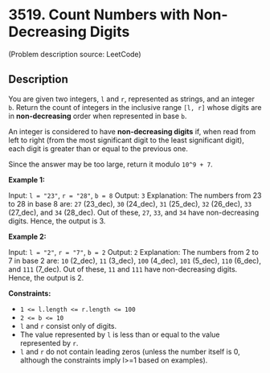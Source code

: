 # 3519. Count Numbers with Non-Decreasing Digits

(Problem description source: LeetCode)

## Description

You are given two integers, `l` and `r`, represented as strings, and an integer `b`. Return the count of integers in the inclusive range `[l, r]` whose digits are in **non-decreasing** order when represented in base `b`.

An integer is considered to have **non-decreasing digits** if, when read from left to right (from the most significant digit to the least significant digit), each digit is greater than or equal to the previous one.

Since the answer may be too large, return it modulo `10^9 + 7`.

**Example 1:**

Input: `l = "23"`, `r = "28"`, `b = 8`
Output: `3`
Explanation:
The numbers from 23 to 28 in base 8 are: `27` (23_dec), `30` (24_dec), `31` (25_dec), `32` (26_dec), `33` (27_dec), and `34` (28_dec).
Out of these, `27`, `33`, and `34` have non-decreasing digits. Hence, the output is 3.

**Example 2:**

Input: `l = "2"`, `r = "7"`, `b = 2`
Output: `2`
Explanation:
The numbers from 2 to 7 in base 2 are: `10` (2_dec), `11` (3_dec), `100` (4_dec), `101` (5_dec), `110` (6_dec), and `111` (7_dec).
Out of these, `11` and `111` have non-decreasing digits. Hence, the output is 2.

**Constraints:**

*   `1 <= l.length <= r.length <= 100`
*   `2 <= b <= 10`
*   `l` and `r` consist only of digits.
*   The value represented by `l` is less than or equal to the value represented by `r`.
*   `l` and `r` do not contain leading zeros (unless the number itself is 0, although the constraints imply l>=1 based on examples). 